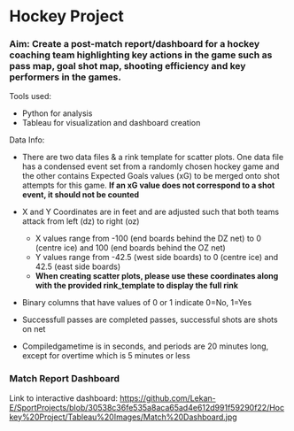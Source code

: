 # Hockey Project
### Aim: Create a post-match report/dashboard for a hockey coaching team highlighting key actions in the game such as pass map, goal shot map, shooting efficiency and key performers in the games.

Tools used:
- Python for analysis
- Tableau for visualization and dashboard creation

Data Info:
- There are two data files & a rink template for scatter plots. One data file has a condensed event set from a randomly chosen hockey game and the other contains Expected Goals values (xG) to be merged onto shot attempts for this game. **If an xG value does not correspond to a shot event, it should not be counted**

- X and Y Coordinates are in feet and are adjusted such that both teams attack from left (dz) to right (oz)
    - X values range from -100 (end boards behind the DZ net) to 0 (centre ice) and 100 (end boards behind the OZ net)
    - Y values range from -42.5 (west side boards) to 0 (centre ice) and 42.5 (east side boards)
    - **When creating scatter plots, please use these coordinates along with the provided rink_template to display the full rink**

- Binary columns that have values of 0 or 1 indicate 0=No, 1=Yes

- Successfull passes are completed passes, successful shots are shots on net

- Compiledgametime is in seconds, and periods are 20 minutes long, except for overtime which is 5 minutes or less

### Match Report Dashboard
Link to interactive dashboard:
https://github.com/Lekan-E/SportProjects/blob/30538c36fe535a8aca65ad4e612d991f59290f22/Hockey%20Project/Tableau%20Images/Match%20Dashboard.jpg